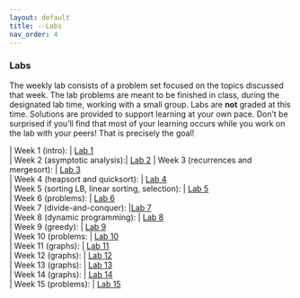 ```yaml
---
layout: default 
title: --Labs 
nav_order: 4
---
```


### Labs 

The weekly lab consists of a problem set focused on the topics discussed that week. The lab problems are meant to be finished in class, during the designated lab time, working with a small group. Labs are __not__ graded at this time. Solutions are provided to support learning at your own pace.  Don’t be surprised if you’ll find that most of your learning occurs while you work on the lab with your peers! That is precisely the goal!


| Week 1 (intro):  | [Lab 1](docs/week1-lab.pdf)  
| Week 2 (asymptotic analysis):|  [Lab 2](docs/week2-lab.pdf) 
| Week 3 (recurrences and mergesort):  | [Lab 3](docs/week3-lab.pdf)   
| Week 4 (heapsort and quicksort): |   [Lab 4](docs/week4-lab.pdf)   
| Week 5 (sorting LB, linear sorting, selection): |  [Lab 5](docs/week5-lab.pdf)   
| Week 6 (problems): |  [Lab 6](docs/week6-lab.pdf)   
| Week 7 (divide-and-conquer):   |[Lab 7](docs/week7-lab.pdf)  
| Week 8 (dynamic programming): |   [Lab 8](docs/week8-lab.pdf)   
| Week 9 (greedy): |  [Lab 9](docs/week9-lab.pdf)   
| Week 10 (problems: | [Lab 10](docs/week10-lab.pdf)  
| Week 11 (graphs):  | [Lab 11](docs/week11-lab.pdf)  
| Week 12 (graphs):  | [Lab 12](docs/week12-lab.pdf)   
| Week 13 (graphs):  | [Lab 13](docs/week13-lab.pdf)  
| Week 14 (graphs):  | [Lab 14](docs/week14-lab.pdf)   
| Week 15 (problems): | [Lab 15](docs/week15-lab.pdf)   

